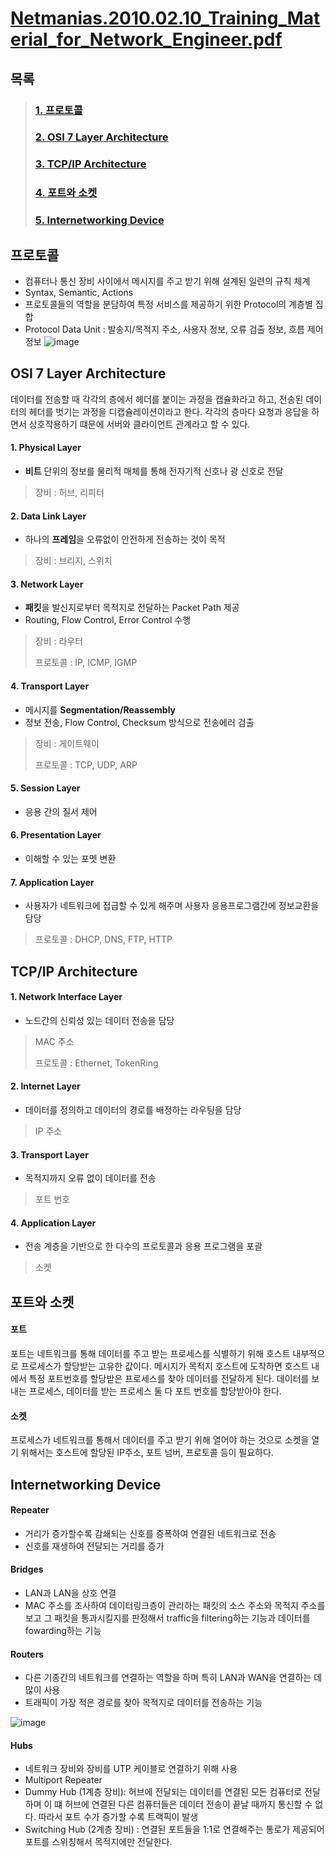 [Netmanias.2010.02.10_Training_Material_for_Network_Engineer.pdf](https://github.com/lapaho8645/2021/files/6853796/Netmanias.2010.02.10_Training_Material_for_Network_Engineer.pdf)
===========================================================================

## 목록

> ### [1. 프로토콜](#프로토콜)
> ### [2. OSI 7 Layer Architecture](#osi-7-layer-architecture)
> ### [3. TCP/IP Architecture](#tcpip-architecture)
> ### [4. 포트와 소켓](#포트와-소켓)
> ### [5. Internetworking Device](#internetworking-device)

## 프로토콜
* 컴퓨터나 통신 장비 사이에서 메시지를 주고 받기 위해 설계된 일련의 규칙 체계
* Syntax, Semantic, Actions
* 프로토콜들의 역할을 분담하여 특정 서비스를 제공하기 위한 Protocol의 계층별 집합 
* Protocol Data Unit : 발송지/목적지 주소, 사용자 정보, 오류 검출 정보, 흐름 제어 정보
![image](https://user-images.githubusercontent.com/64197428/126431981-3f6acb48-fee7-4f79-9bd8-8dcfd17e4e43.png)

## OSI 7 Layer Architecture
데이터를 전송할 때 각각의 층에서 헤더를 붙이는 과정을 캡슐화라고 하고, 전송된 데이터의 헤더를 벗기는 과정을 디캡슐레이션이라고 한다. 각각의 층마다 요청과 응답을 하면서 상호작용하기 떄문에 서버와 클라이언트 관계라고 할 수 있다. 
#### 1. Physical Layer
* **비트** 단위의 정보를 물리적 매체를 통해 전자기적 신호나 광 신호로 전달
> 장비 : 허브, 리피터
#### 2. Data Link Layer
* 하나의 **프레임**을 오류없이 안전하게 전송하는 것이 목적
> 장비 : 브리지, 스위치
#### 3. Network Layer
* **패킷**을 발신지로부터 목적지로 전달하는 Packet Path 제공
* Routing, Flow Control, Error Control 수행
> 장비 : 라우터
> 
> 프로토콜 : IP, ICMP, IGMP
#### 4. Transport Layer
* 메시지를 **Segmentation/Reassembly**
* 정보 전송, Flow Control, Checksum 방식으로 전송에러 검출
> 장비 : 게이트웨이
> 
> 프로토콜 : TCP, UDP, ARP
#### 5. Session Layer
* 응용 간의 질서 제어
#### 6. Presentation Layer
* 이해할 수 있는 포멧 변환
#### 7. Application Layer
* 사용자가 네트워크에 접급할 수 있게 해주며 사용자 응용프로그램간에 정보교환을 담당
> 프로토콜 : DHCP, DNS, FTP, HTTP
## TCP/IP Architecture
#### 1. Network Interface Layer
* 노드간의 신뢰성 있는 데이터 전송을 담당
> MAC 주소
>
> 프로토콜 : Ethernet, TokenRing
#### 2. Internet Layer
* 데이터를 정의하고 데이터의 경로를 배정하는 라우팅을 담당
> IP 주소
#### 3. Transport Layer
* 목적지까지 오류 없이 데이터를 전송
> 포트 번호
#### 4. Application Layer
* 전송 계층을 기반으로 한 다수의 프로토콜과 응용 프로그램을 포괄
> 소켓

## 포트와 소켓
#### 포트
포트는 네트워크를 통해 데이터를 주고 받는 프로세스를 식별하기 위해 호스트 내부적으로 프로세스가 할당받는 고유한 값이다. 메시지가 목적지 호스트에 도착하면 호스트 내에서 특정 포트번호를 할당받은 프로세스를 찾아 데이터를 전달하게 된다. 데이터를 보내는 프로세스, 데이터를 받는 프로세스 둘 다 포트 번호를 할당받아야 한다.
#### 소켓
프로세스가 네트워크를 통해서 데이터를 주고 받기 위해 열어야 하는 것으로 소켓을 열기 위해서는 호스트에 할당된 IP주소, 포트 넘버, 프로토콜 등이 필요하다. 

## Internetworking Device

#### Repeater
* 거리가 증가할수록 감쇄되는 신호를 증폭하여 연결된 네트워크로 전송
* 신호를 재생하여 전달되는 거리를 증가
#### Bridges
* LAN과 LAN을 상호 연결 
* MAC 주소를 조사하여 데이터링크층이 관리하는 패킷의 소스 주소와 목적지 주소를 보고 그 패킷을 통과시킬지를 판정해서 traffic을 filtering하는 기능과 데이터를 fowarding하는 기능
#### Routers
* 다른 기종간의 네트워크를 연결하는 역할을 하며 특히 LAN과 WAN을 연결하는 데 많이 사용
* 트래픽이 가장 적은 경로를 찾아 목적지로 데이터를 전송하는 기능

![image](https://user-images.githubusercontent.com/64197428/126450696-ee0e09f8-ae2f-47ec-bfc2-7cc60d1ac8e9.png)

#### Hubs
* 네트워크 장비와 장비를 UTP 케이블로 연결하기 위해 사용
* Multiport Repeater
* Dummy Hub (1계층 장비): 허브에 전달되는 데이터를 연결된 모든 컴퓨터로 전달하며 이 떄 허브에 연결된 다른 컴퓨터들은 데이터 전송이 끝날 때까지 통신할 수 없다. 따라서 포트 수가 증가할 수록 트랙픽이 발생 
* Switching Hub (2계층 장비) : 연결된 포트들을 1:1로 연결해주는 통로가 제공되어 포트를 스위칭해서 목적지에만 전달한다.
